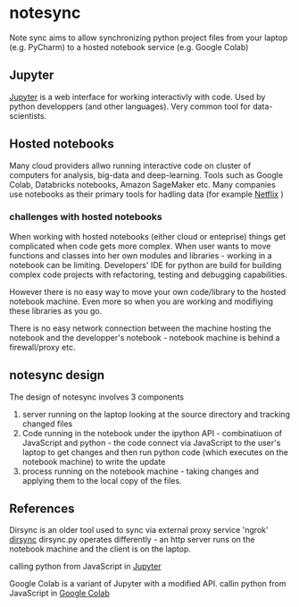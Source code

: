 # notesync
Note sync aims to allow synchronizing python project files from your laptop (e.g. PyCharm) to a hosted notebook service (e.g. Google Colab)

## Jupyter
[Jupyter](https://jupyter.org/) is a web interface for working interactivly with code. Used by python developpers (and other languages). Very common tool for data-scientists.

## Hosted notebooks
Many cloud providers allwo running interactive code on cluster of computers for analysis, big-data and deep-learning.
Tools such as Google Colab, Databricks notebooks, Amazon SageMaker etc. Many companies use notebooks as their primary tools for hadling data (for example [Netflix](https://www.dataengineeringpodcast.com/using-notebooks-as-the-unifying-layer-for-data-roles-at-netflix-with-matthew-seal-episode-54/) )
### challenges with hosted notebooks
When working with hosted notebooks (either cloud or enteprise) things get complicated when code gets more complex.
When user wants to move functions and classes into her own modules and libraries - working in a notebook can be limiting.
Developers' IDE for python are build for building complex code projects with refactoring, testing and debugging capabilities.

However there is no easy way to move your own code/library to the hosted notebook machine. Even more so when you are working and modifiying these libraries as you go.

There is no easy network connection between the machine hosting the notebook and the developper's notebook - notebook machine is behind a firewall/proxy etc.

## notesync design
The design of notesync involves 3 components
1. server running on the laptop looking at the source directory and tracking changed files
2. Code running in the notebook under the ipython API - combinatiuon of JavaScript and python - the code connect via JavaScript to the user's laptop to get changes and then run python code (which executes on the notebook machine) to write the update
3. process running on the notebook machine - taking changes and applying them to the local copy of the files.

## References
Dirsync is an older tool used to sync via external proxy service 'ngrok' [dirsync](https://github.com/tal-franji/miscutil/blob/master/dirsync2.py)
dirsync.py operates differently - an http server runs on the notebook machine and the client is on the laptop.

calling python from JavaScript in [Jupyter](https://jakevdp.github.io/blog/2013/06/01/ipython-notebook-javascript-python-communication/)

Google Colab is a variant of Jupyter with a modified API. 
callin python from JavaScript in [Google Colab](
https://colab.research.google.com/notebooks/snippets/advanced_outputs.ipynb#scrollTo=SQM0MFHc6vPI)





